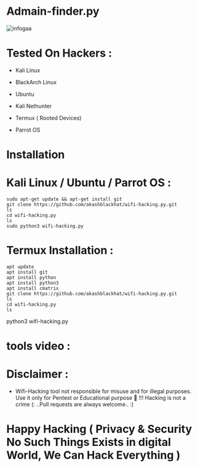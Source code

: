 # Admain-finder.py
![infogaa](https://user-images.githubusercontent.com/88341460/216569040-aabe73a3-5b3b-4184-9587-bc9e02221e2e.jpg)
# Tested On Hackers :
 
 * Kali Linux

 * BlackArch Linux
 
 * Ubuntu

 * Kali Nethunter

 * Termux ( Rooted Devices)

 * Parrot OS
# Installation
# Kali Linux / Ubuntu / Parrot OS :
    sudo apt-get update && apt-get install git
    git clone https://github.com/akashblackhat/wifi-hacking.py.git
    ls
    cd wifi-hacking.py
    ls
    sudo python3 wifi-hacking.py
# Termux Installation :
    apt update 
    apt install git 
    apt install python
    apt install python3
    apt install cmatrix
    git clone https://github.com/akashblackhat/wifi-hacking.py.git
    ls
    cd wifi-hacking.py
    ls
  python3 wifi-hacking.py
# tools video :
# Disclaimer :
*  Wifi-Hacking tool not responsible for misuse and for illegal purposes. Use it only for       Pentest or Educational purpose 🏴 !!!
  Hacking is not a crime (: ..Pull requests are always welcome.. :)
  # Happy Hacking ( Privacy & Security No Such Things Exists in digital World, We Can Hack Everything )
